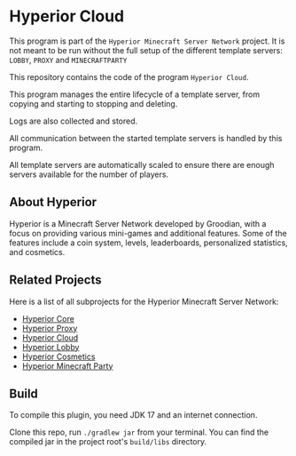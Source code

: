 # Hyperior Cloud
This program is part of the `Hyperior Minecraft Server Network` project.
It is not meant to be run without the full setup of the different template servers: `LOBBY`, `PROXY` and `MINECRAFTPARTY`

This repository contains the code of the program `Hyperior Cloud`.

This program manages the entire lifecycle of a template server, from copying and starting to stopping and deleting.

Logs are also collected and stored.

All communication between the started template servers is handled by this program.

All template servers are automatically scaled to ensure there are enough servers available for the number of players.

## About Hyperior
Hyperior is a Minecraft Server Network developed by Groodian,
with a focus on providing various mini-games and additional features.
Some of the features include a coin system, levels, leaderboards, personalized statistics, and cosmetics.

## Related Projects
Here is a list of all subprojects for the Hyperior Minecraft Server Network:

- [Hyperior Core](https://github.com/Groodian/HyperiorCore)
- [Hyperior Proxy](https://github.com/Groodian/HyperiorProxy)
- [Hyperior Cloud](https://github.com/Groodian/HyperiorCloud)
- [Hyperior Lobby](https://github.com/Groodian/HyperiorLobby)
- [Hyperior Cosmetics](https://github.com/Groodian/HyperiorCosmetics)
- [Hyperior Minecraft Party](https://github.com/Groodian/HyperiorMinecraftParty)

## Build
To compile this plugin, you need JDK 17 and an internet connection.

Clone this repo, run `./gradlew jar` from your terminal. You can find the compiled jar in the project root's `build/libs` directory.
